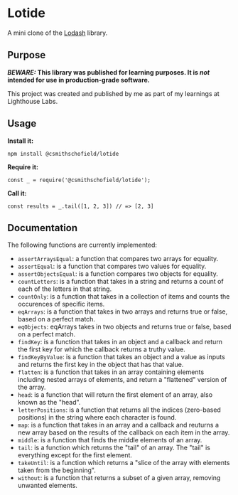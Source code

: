 # Lotide

A mini clone of the [Lodash](https://lodash.com) library.

## Purpose

**_BEWARE:_ This library was published for learning purposes. It is _not_ intended for use in production-grade software.**

This project was created and published by me as part of my learnings at Lighthouse Labs. 

## Usage

**Install it:**

`npm install @csmithschofield/lotide`

**Require it:**

`const _ = require('@csmithschofield/lotide');`

**Call it:**

`const results = _.tail([1, 2, 3]) // => [2, 3]`

## Documentation

The following functions are currently implemented:

* `assertArraysEqual`: a function that compares two arrays for equality.
* `assertEqual`: is a function that compares two values for equality.
* `assertObjectsEqual`: is a function compares two objects for equality.
* `countLetters`: is a function that takes in a string and returns a count of each of the letters in that string.
* `countOnly`: is a function that takes in a collection of items and counts the occurences of specific items.
* `eqArrays`: is a function that takes in two arrays and returns true or false, based on a perfect match.
* `eqObjects`: eqArrays takes in two objects and returns true or false, based on a perfect match.
* `findKey`: is a function that takes in an object and a callback and return the first key for which the callback returns a truthy value.
* `findKeyByValue`: is a function that takes an object and a value as inputs and returns the first key in the object that has that value.
* `flatten`: is a function that takes in an array containing elements including nested arrays of elements, and return a "flattened" version of the array.
* `head`: is a function that will return the first element of an array, also known as the "head".
* `letterPositions`: is a function that returns all
the indices (zero-based positions) in the string where each character is found.
* `map`: is a function that takes in an array and a callback and reuturns a new array based on the results of the callback on each item in the array.
* `middle`: is a function that finds the middle elements of an array.
* `tail`: is a function which returns the "tail" of an array. The "tail" is everything except for the first element.
* `takeUntil`: is a function which returns a "slice of the array with elements taken from the beginning". 
* `without`: is a function that returns a subset of a given array, removing unwanted elements.
